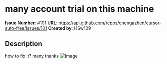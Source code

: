 # many account trial on this machine
**Issue Number**: #101
**URL**: https://api.github.com/repos/chengazhen/cursor-auto-free/issues/101
**Created by**: HSw109

## Description
how to fix it? many thanks
![Image](https://github.com/user-attachments/assets/08aac8e6-997e-458c-b15b-8c42cc15977e)

